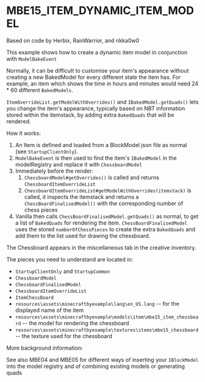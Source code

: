 # MBE15_ITEM_DYNAMIC_ITEM_MODEL

Based on code by Herbix, RainWarrior, and rikka0w0

This example shows how to create a dynamic item model in conjunction with `ModelBakeEvent`

Normally, it can be difficult to customise your item's appearance without creating a new BakedModel for every different state the item has. For example, an item which shows the time in hours and minutes would need 24 * 60 different `BakedModels`.

`ItemOverrideList.getModelWithOverrides()` and `IBakedModel.getQuads()` lets you change the item's appearance, typically based on NBT information stored within the itemstack, by adding extra `BakedQuads` that will be rendered.

How it works:

1. An Item is defined and loaded from a BlockModel json file as normal (see `StartupClientOnly`).
1. `ModelBakeEvent` is then used to find the item's `IBakedModel` in the modelRegistry and replace it with `ChessboardModel`
1. Immediately before the render:
    1. `ChessboardModel#getOverrides()` is called and returns `ChessboardItemOverrideList`
    1. `ChessboardItemOverrideList#getModelWithOverrides(itemstack)` is called, it inspects the itemstack and returns a `ChessBoardFinalisedModel()` with the corresponding number of chess pieces
1. Vanilla then calls `ChessBoardFinalisedModel.getQuads()` as normal, to get a list of `BakedQuads` for rendering the item. `ChessBoardFinalisedModel` uses the stored `numberOfChessPieces` to create the extra `BakedQuads` and add them to the list used for drawing the chessboard.

The Chessboard appears in the miscellaneous tab in the creative inventory.

The pieces you need to understand are located in:

* `StartupClientOnly` and `StartupCommon`
* `ChessboardModel`
* `ChessboardFinalisedModel`
* `ChessboardItemOverrideList`
* `ItemChessBoard`
* `resources\assets\minecraftbyexample\lang\en_US.lang` -- for the displayed name of the item
* `resources\assets\minecraftbyexample\models\item\mbe15_item_chessboard` -- the model for rendering the chessboard
* `resources\assets\minecraftbyexample\textures\items\mbe15_chessboard` -- the texture used for the chessboard

More background information:

See also MBE04 and MBE05 for different ways of inserting your `IBlockModel` into the model registry and of combining existing models or generating quads

